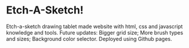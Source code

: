 <h1>Etch-A-Sketch!</h1>
Etch-a-sketch drawing tablet made website with html, css and javascript knowledge and tools.
Future updates: Bigger grid size; More brush types and sizes; Background color selector.
Deployed using Github pages.
